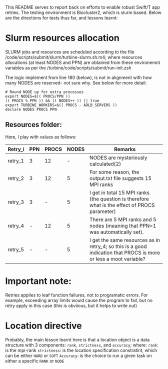 This README serves to report back on efforts to enable robust  Swift/T app retries. The testing environment is Biocluster2, which is slurm based. Below are the directions for tests thus far, and lessons learnt:

# Slurm resources allocation

SLURM jobs and resources are scheduled according to the file /code/scripts/submit/slurm/turbine-slurm.sh.m4; where resources allocations (at least NODES and PPN) are obtained from these environemnt variables as per the  /turbine/code/scripts/submit/run-init.zsh  

The logic implement from line 180 (below), is not in alignment with how many NODES are reserved- not sure why. See below
for more detail:

```
# Round NODE up for extra processes
export NODES=$(( PROCS/PPN ))
(( PROCS % PPN )) && (( NODES++ )) || true
export TURBINE_WORKERS=$(( PROCS - ADLB_SERVERS ))
declare NODES PROCS PPN 
```


## Resources folder:

Here, I play with values as follows:

|Retry_i|PPN | PROCS| NODES|Remarks|
|-------|----|------|------|------|
|retry_1|3|12| -| NODES are mysteriously calculated(2)|
|retry_2|3|12|5| For some reason, the output.txt file suggests 15 MPI ranks|
|retry_3|3|-|5| I get in total 15 MPI ranks (the question is therefore what is the effect of PROCS parameter)|
|retry_4|-|12|5| There are 5 MPI ranks and 5 nodes (meaning that PPN=1 was automatically set).|
|retry_5|-|-|5| I get the same resources as in retry_4; so this is a good indication that PROCS is more or less a moot variable?|


# Important note: 
Retries applies to leaf function failures, not to programatic errors. For example, exceeding array limits would cause the program to fail, but no retry apply in this case (this is obviious, but it helps to write out)

# Location directive 

Probably, the main lesson learnt here is that a location object is a data structure with 3 components: `rank`, `strictness`, and `accuracy`; where:
`rank`: is the mpi-rank
`strictness`: is the location specification constratint, which can be either `HARD` or `SOFT`
`Accuracy`: is the choice to run a given task on either a specific `RANK` or `NODE`


